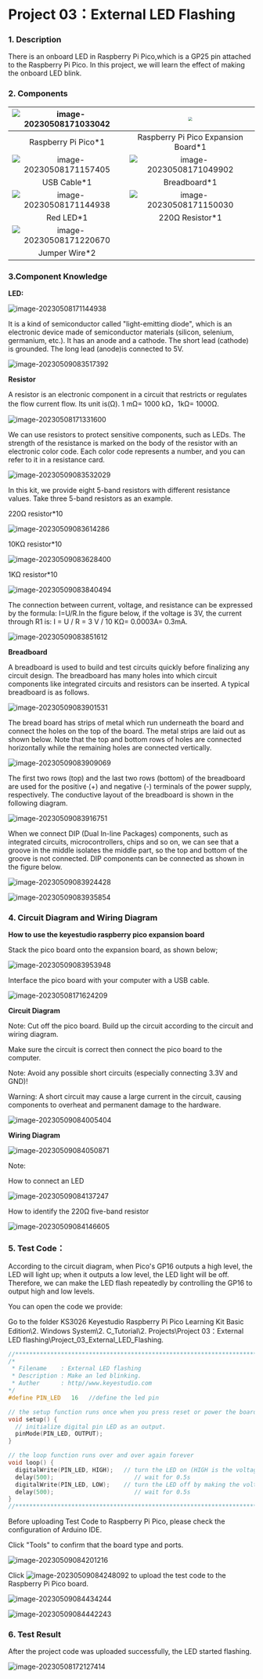 # Project 03：External LED Flashing 

### **1. Description**

There is an onboard LED in Raspberry Pi Pico,which is a GP25 pin attached to the Raspberry Pi Pico. In this project, we will learn the effect of making the onboard LED blink.

### **2. Components**

| ![image-20230508171033042](media/image-20230508171033042.png) | <img src="media/bbed91c0b45fcafc7e7163bfeabf68f9.png" style="zoom:50%;" /> |
| :-----------------------------------------------------: | :----------------------------------: |
| Raspberry Pi Pico\*1                                    | Raspberry Pi Pico Expansion Board\*1 |
| ![image-20230508171157405](media/image-20230508171157405.png) | ![image-20230508171049902](media/image-20230508171049902.png) |
| USB Cable\*1 | Breadboard\*1 |
| ![image-20230508171144938](media/image-20230508171144938.png) |![image-20230508171150030](media/image-20230508171150030.png)|
| Red LED\*1                                             | 220Ω Resistor\*1                     |
| ![image-20230508171220670](media/image-20230508171220670.png) |  |
| Jumper Wire\*2 |  |

### **3.Component Knowledge**

**LED:**

![image-20230508171144938](media/image-20230508171144938.png)

It is a kind of semiconductor called "light-emitting diode", which is an electronic device made of semiconductor materials (silicon, selenium, germanium, etc.). It has an anode and a cathode. The short lead (cathode) is grounded. The long lead (anode)is connected to 5V. 

![image-20230509083517392](media/image-20230509083517392.png)

**Resistor**

A resistor is an electronic component in a circuit that restricts or regulates the flow current flow. Its unit is(Ω). 1 mΩ= 1000 kΩ，1kΩ= 1000Ω.

![image-20230508171331600](media/image-20230508171331600.png)

We can use resistors to protect sensitive components, such as LEDs. The strength of the resistance is marked on the body of the resistor with an electronic color code. Each color code represents a number, and you can refer to it in a resistance card.

![image-20230509083532029](media/image-20230509083532029.png)

In this kit, we provide eight 5-band resistors with different resistance values. Take three 5-band resistors as an example.

220Ω resistor\*10

![image-20230509083614286](media/image-20230509083614286.png)

10KΩ resistor\*10

![image-20230509083628400](media/image-20230509083628400.png)

1KΩ resistor\*10

![image-20230509083840494](media/image-20230509083840494.png)

The connection between current, voltage, and resistance can be expressed by the formula: I=U/R.In the figure below, if the voltage is 3V, the current through R1 is: I = U / R = 3 V / 10 KΩ= 0.0003A= 0.3mA.

![image-20230509083851612](media/image-20230509083851612.png)

**Breadboard**

A breadboard is used to build and test circuits quickly before finalizing any circuit design. The breadboard has many holes into which circuit components like integrated circuits and resistors can be inserted. A typical breadboard is as follows.

![image-20230509083901531](media/image-20230509083901531.png)

The bread board has strips of metal which run underneath the board and connect the holes on the top of the board. The metal strips are laid out as shown below. Note that the top and bottom rows of holes are connected horizontally while the remaining holes are connected vertically.

![image-20230509083909069](media/image-20230509083909069.png)

The first two rows (top) and the last two rows (bottom) of the breadboard are used for the positive (+) and negative (-) terminals of the power supply, respectively. The conductive layout of the breadboard is shown in the following diagram.

![image-20230509083916751](media/image-20230509083916751.png)

When we connect DIP (Dual In-line Packages) components, such as integrated circuits, microcontrollers, chips and so on, we can see that a groove in the middle isolates the middle part, so the top and bottom of the groove is not connected. DIP components can be connected as shown in the figure below.

![image-20230509083924428](media/image-20230509083924428.png)

![image-20230509083935854](media/image-20230509083935854.png)

### **4. Circuit Diagram and Wiring Diagram**

**How to use the keyestudio raspberry pico expansion board**

Stack the pico board onto the expansion board, as shown below;

![image-20230509083953948](media/image-20230509083953948.png)

Interface the pico board with your computer with a USB cable.

![image-20230508171624209](media/image-20230508171624209.png)

**Circuit Diagram**

Note: Cut off the pico board. Build up the circuit according to the circuit and wiring diagram.

Make sure the circuit is correct then connect the pico board to the computer.

Note: Avoid any possible short circuits (especially connecting 3.3V and GND)\!

Warning: A short circuit may cause a large current in the circuit, causing components to overheat and permanent damage to the hardware.

![image-20230509084005404](media/image-20230509084005404.png)

**Wiring Diagram**

![image-20230509084050871](media/image-20230509084050871.png)

Note:

How to connect an LED

![image-20230509084137247](media/image-20230509084137247.png)

How to identify the 220Ω five-band resistor

![image-20230509084146605](media/image-20230509084146605.png)

### **5. Test Code：**

According to the circuit diagram, when Pico's GP16 outputs a high level, the LED will light up; when it outputs a low level, the LED light will be off. Therefore, we can make the LED flash repeatedly by controlling the GP16 to output high and low levels.

You can open the code we provide:

Go to the folder KS3026 Keyestudio Raspberry Pi Pico Learning Kit Basic Edition\2. Windows  System\2. C_Tutorial\2. Projects\Project 03：External LED flashing\Project_03_External_LED_Flashing.

```c
//**********************************************************************
/*
 * Filename    : External LED flashing
 * Description : Make an led blinking.
 * Auther      : http//www.keyestudio.com
*/
#define PIN_LED   16   //define the led pin

// the setup function runs once when you press reset or power the board
void setup() {
  // initialize digital pin LED as an output.
  pinMode(PIN_LED, OUTPUT);
}

// the loop function runs over and over again forever
void loop() {
  digitalWrite(PIN_LED, HIGH);   // turn the LED on (HIGH is the voltage level)
  delay(500);                       // wait for 0.5s
  digitalWrite(PIN_LED, LOW);    // turn the LED off by making the voltage LOW
  delay(500);                       // wait for 0.5s
}
//*************************************************************************************
```


Before uploading Test Code to Raspberry Pi Pico, please check the configuration of Arduino IDE.

Click "Tools" to confirm that the board type and ports.

![image-20230509084201216](media/image-20230509084201216.png)

Click ![image-20230509084248092](media/image-20230509084248092.png) to upload the test code to the Raspberry Pi Pico board.

![image-20230509084434244](media/image-20230509084434244.png)

![image-20230509084442243](media/image-20230509084442243.png)

### **6. Test Result**

After the project code was uploaded successfully, the LED started flashing.

![image-20230508172127414](media/image-20230508172127414.png)
